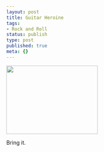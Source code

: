 ```yaml
---
layout: post
title: Guitar Heroine
tags:
- Rock and Roll
status: publish
type: post
published: true
meta: {}
---
```

<a href="http://www.flickr.com/photos/mistermoss/506935054/"><img src="http://farm1.static.flickr.com/232/506935054_48fd8ed63b_m.jpg" height="180" width="240" /></a>

Bring it.
